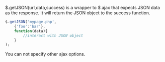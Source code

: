 $.getJSON(url,data,success) is a wrapper to $.ajax that expects JSON data as the response.  It will return the JSON object to the success function.

```js
$.getJSON('mypage.php',
    {'foo':'bar'},
    function(data){
        //interact with JSON object
    }
);
```

You can not specify other ajax options.